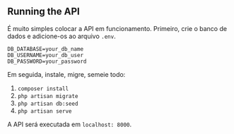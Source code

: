 ## Running the API

É muito simples colocar a API em funcionamento. Primeiro, crie o banco de dados e adicione-os ao arquivo `.env`.

```
DB_DATABASE=your_db_name
DB_USERNAME=your_db_user
DB_PASSWORD=your_password
```

Em seguida, instale, migre, semeie todo:

1. `composer install`
2. `php artisan migrate`
3. `php artisan db:seed`
4. `php artisan serve`

A API será executada em `localhost: 8000`.
